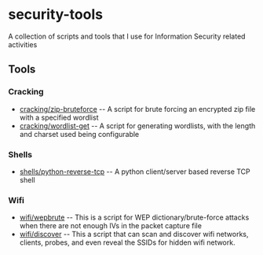 # security-tools

A collection of scripts and tools that I use for Information Security related activities

## Tools

### Cracking
 * [cracking/zip-bruteforce](https://github.com/jplesperance/security-tools/blob/master/cracking/zip-bruteforce/README.md) -- A script for brute forcing an encrypted zip file with a specified wordlist
 * [cracking/wordlist-get](https://github.com/jplesperance/security-tools/blob/master/cracking/wordlist-gen/README.md) -- A script for generating wordlists, with the length and charset used being configurable
### Shells
 * [shells/python-reverse-tcp](https://github.com/jplesperance/security-tools/tree/master/shells/python-reverse-tcp/README.md) -- A python client/server based reverse TCP shell
### Wifi
 * [wifi/wepbrute](https://github.com/jplesperance/security-tools/tree/master/wifi/wepbrute/README.md) -- This is a script for WEP dictionary/brute-force attacks when there are not enough IVs in the packet capture file
 * [wifi/discover](https://github.com/jplesperance/security-tools/tree/master/wifi/discover/README.md) -- This a script that can scan and discover wifi networks, clients, probes, and even reveal the SSIDs for hidden wifi network.
